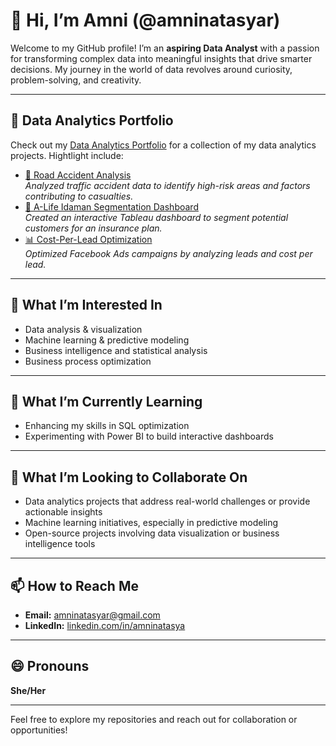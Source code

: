 # 👋 Hi, I’m Amni (@amninatasyar)  

Welcome to my GitHub profile! I’m an **aspiring Data Analyst** with a passion for transforming complex data into meaningful insights that drive smarter decisions. My journey in the world of data revolves around curiosity, problem-solving, and creativity.  

---

## 📂 **Data Analytics Portfolio**
Check out my [Data Analytics Portfolio]() for a collection of my data analytics projects. Hightlight include:
- [🚦 Road Accident Analysis](https://github.com/yourusername/road-accidents-analysis)  
  *Analyzed traffic accident data to identify high-risk areas and factors contributing to casualties.*  
- [💼 A-Life Idaman Segmentation Dashboard](https://github.com/yourusername/a-life-idaman-dashboard)  
  *Created an interactive Tableau dashboard to segment potential customers for an insurance plan.*  
- [📊 Cost-Per-Lead Optimization](https://github.com/yourusername/facebook-ads-analytics)  
  *Optimized Facebook Ads campaigns by analyzing leads and cost per lead.*

---

## 👀 What I’m Interested In  
- Data analysis & visualization
- Machine learning & predictive modeling  
- Business intelligence and statistical analysis
- Business process optimization  

---

## 🌱 What I’m Currently Learning   
- Enhancing my skills in SQL optimization  
- Experimenting with Power BI to build interactive dashboards  

---

## 💞️ What I’m Looking to Collaborate On  
- Data analytics projects that address real-world challenges or provide actionable insights 
- Machine learning initiatives, especially in predictive modeling
- Open-source projects involving data visualization or business intelligence tools  

---

## 📫 How to Reach Me  
- **Email:** [amninatasyar@gmail.com](mailto:amninatasyar@gmail.com)
- **LinkedIn:** [linkedin.com/in/amninatasya](https://www.linkedin.com/in/amninatasya/)

---

## 😄 Pronouns  
**She/Her**  

---

Feel free to explore my repositories and reach out for collaboration or opportunities!  

<!---
amninatasyar/amninatasyar is a ✨ special ✨ repository because its `README.md` (this file) appears on your GitHub profile.
You can click the Preview link to take a look at your changes.
--->
